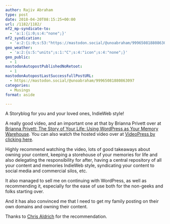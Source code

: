 ```yaml
---
author: Rajiv Abraham
type: post
date: 2018-04-20T08:15:25+00:00
url: /1182/1182/
mf2_mp-syndicate-to:
  - 'a:1:{i:0;s:4:"none";}'
mf2_syndication:
  - 'a:2:{i:0;s:53:"https://mastodon.social/@unoabraham/99965081880863097";i:1;s:53:"https://mastodon.social/@unoabraham/99890770985889006";}'
geo_weather:
  - 'a:2:{s:5:"units";s:1:"C";s:4:"icon";s:4:"none";}'
geo_public:
  - 1
mastodonAutopostPublishedNoRetoot:
  - 1
mastodonAutopostLastSuccessfullPostURL:
  - https://mastodon.social/@unoabraham/99965081880863097
categories:
  - Musings
format: aside

---
```

<p style="text-align: left;">
  A Storyblog for you and your loved ones, IndieWeb style!
</p>

<p style="text-align: left;">
  A really good video, and an important one at that by Brianna Privett over at <a href="https://wordpress.tv/2017/12/10/brianna-privett-the-story-of-your-life-using-wordpress-as-your-memory-warehouse/" target="_blank" rel="noopener">Brianna Privett: The Story of Your Life: Using WordPress as Your Memory Warehouse</a>. You can also watch the hosted video over at <a href="https://videopress.com/v/U0gPiHH6" target="_blank" rel="noopener">VideoPress by clicking here</a>.
</p>

<p style="text-align: left;">
  Highly recommend watching the video, lots of good takeaways about owning your content, keeping a storehouse of your memories for life and also delegating the responsibility for after, having a central repository of all your content and memories IndieWeb style, syndicating your content to social media and commercial silos, etc.
</p>

<p style="text-align: left;">
  It also managed to sell me on continuing with WordPress, as well as recommending it, especially for the ease of use both for the non-geeks and folks starting over.
</p>

<p style="text-align: left;">
  And it has also convinced me that I need to get my family posting on their own domains and owning their content.
</p>

<p style="text-align: left;">
  Thanks to <a href="https://boffosocko.com/2017/12/01/the-story-of-your-life-using-wordpress-as-your-memory-warehouse/" target="_blank" rel="noopener">Chris Aldrich</a> for the recommendation.
</p>
